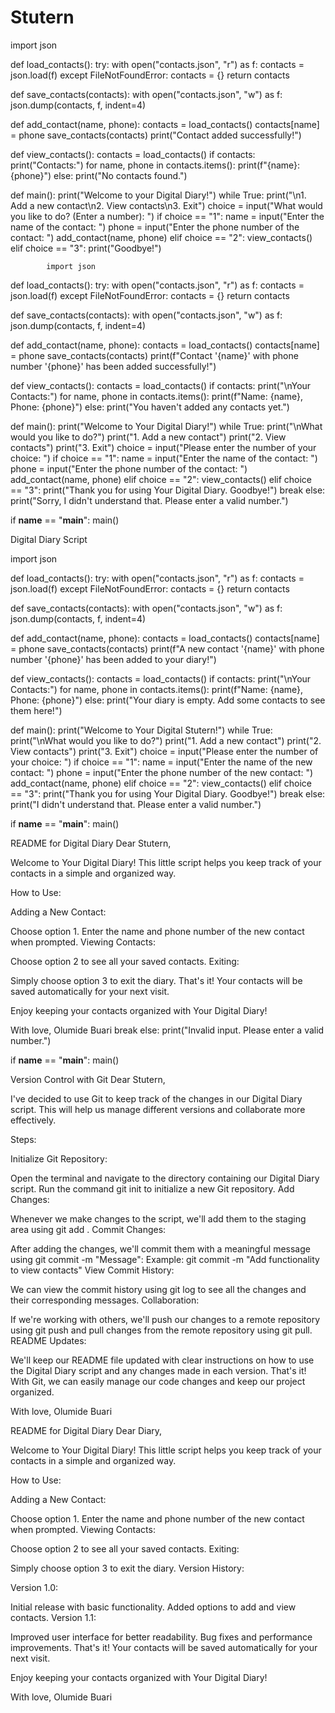 # Stutern


 import json

def load_contacts():
    try:
        with open("contacts.json", "r") as f:
            contacts = json.load(f)
    except FileNotFoundError:
        contacts = {}
    return contacts

def save_contacts(contacts):
    with open("contacts.json", "w") as f:
        json.dump(contacts, f, indent=4)

def add_contact(name, phone):
    contacts = load_contacts()
    contacts[name] = phone
    save_contacts(contacts)
    print("Contact added successfully!")

def view_contacts():
    contacts = load_contacts()
    if contacts:
        print("Contacts:")
        for name, phone in contacts.items():
            print(f"{name}: {phone}")
    else:
        print("No contacts found.")

def main():
    print("Welcome to your Digital Diary!")
    while True:
        print("\n1. Add a new contact\n2. View contacts\n3. Exit")
        choice = input("What would you like to do? (Enter a number): ")
        if choice == "1":
            name = input("Enter the name of the contact: ")
            phone = input("Enter the phone number of the contact: ")
            add_contact(name, phone)
        elif choice == "2":
            view_contacts()
        elif choice == "3":
            print("Goodbye!")






            import json

def load_contacts():
    try:
        with open("contacts.json", "r") as f:
            contacts = json.load(f)
    except FileNotFoundError:
        contacts = {}
    return contacts

def save_contacts(contacts):
    with open("contacts.json", "w") as f:
        json.dump(contacts, f, indent=4)

def add_contact(name, phone):
    contacts = load_contacts()
    contacts[name] = phone
    save_contacts(contacts)
    print(f"Contact '{name}' with phone number '{phone}' has been added successfully!")

def view_contacts():
    contacts = load_contacts()
    if contacts:
        print("\nYour Contacts:")
        for name, phone in contacts.items():
            print(f"Name: {name}, Phone: {phone}")
    else:
        print("You haven't added any contacts yet.")

def main():
    print("Welcome to Your Digital Diary!")
    while True:
        print("\nWhat would you like to do?")
        print("1. Add a new contact")
        print("2. View contacts")
        print("3. Exit")
        choice = input("Please enter the number of your choice: ")
        if choice == "1":
            name = input("Enter the name of the contact: ")
            phone = input("Enter the phone number of the contact: ")
            add_contact(name, phone)
        elif choice == "2":
            view_contacts()
        elif choice == "3":
            print("Thank you for using Your Digital Diary. Goodbye!")
            break
        else:
            print("Sorry, I didn't understand that. Please enter a valid number.")

if __name__ == "__main__":
    main()




Digital Diary Script

import json

def load_contacts():
    try:
        with open("contacts.json", "r") as f:
            contacts = json.load(f)
    except FileNotFoundError:
        contacts = {}
    return contacts

def save_contacts(contacts):
    with open("contacts.json", "w") as f:
        json.dump(contacts, f, indent=4)

def add_contact(name, phone):
    contacts = load_contacts()
    contacts[name] = phone
    save_contacts(contacts)
    print(f"A new contact '{name}' with phone number '{phone}' has been added to your diary!")

def view_contacts():
    contacts = load_contacts()
    if contacts:
        print("\nYour Contacts:")
        for name, phone in contacts.items():
            print(f"Name: {name}, Phone: {phone}")
    else:
        print("Your diary is empty. Add some contacts to see them here!")

def main():
    print("Welcome to Your Digital Stutern!")
    while True:
        print("\nWhat would you like to do?")
        print("1. Add a new contact")
        print("2. View contacts")
        print("3. Exit")
        choice = input("Please enter the number of your choice: ")
        if choice == "1":
            name = input("Enter the name of the new contact: ")
            phone = input("Enter the phone number of the new contact: ")
            add_contact(name, phone)
        elif choice == "2":
            view_contacts()
        elif choice == "3":
            print("Thank you for using Your Digital Diary. Goodbye!")
            break
        else:
            print("I didn't understand that. Please enter a valid number.")

if __name__ == "__main__":
    main()


README for Digital Diary
Dear Stutern,

Welcome to Your Digital Diary! This little script helps you keep track of your contacts in a simple and organized way.

How to Use:

Adding a New Contact:

Choose option 1.
Enter the name and phone number of the new contact when prompted.
Viewing Contacts:

Choose option 2 to see all your saved contacts.
Exiting:

Simply choose option 3 to exit the diary.
That's it! Your contacts will be saved automatically for your next visit.

Enjoy keeping your contacts organized with Your Digital Diary!

With love,
Olumide Buari
            break
        else:
            print("Invalid input. Please enter a valid number.")

if __name__ == "__main__":
    main()




Version Control with Git
Dear Stutern,

I've decided to use Git to keep track of the changes in our Digital Diary script. This will help us manage different versions and collaborate more effectively.

Steps:

Initialize Git Repository:

Open the terminal and navigate to the directory containing our Digital Diary script.
Run the command git init to initialize a new Git repository.
Add Changes:

Whenever we make changes to the script, we'll add them to the staging area using git add <filename>.
Commit Changes:

After adding the changes, we'll commit them with a meaningful message using git commit -m "Message":
Example: git commit -m "Add functionality to view contacts"
View Commit History:

We can view the commit history using git log to see all the changes and their corresponding messages.
Collaboration:

If we're working with others, we'll push our changes to a remote repository using git push and pull changes from the remote repository using git pull.
README Updates:

We'll keep our README file updated with clear instructions on how to use the Digital Diary script and any changes made in each version.
That's it! With Git, we can easily manage our code changes and keep our project organized.

With love,
Olumide Buari

README for Digital Diary
Dear Diary,

Welcome to Your Digital Diary! This little script helps you keep track of your contacts in a simple and organized way.

How to Use:

Adding a New Contact:

Choose option 1.
Enter the name and phone number of the new contact when prompted.
Viewing Contacts:

Choose option 2 to see all your saved contacts.
Exiting:

Simply choose option 3 to exit the diary.
Version History:

Version 1.0:

Initial release with basic functionality.
Added options to add and view contacts.
Version 1.1:

Improved user interface for better readability.
Bug fixes and performance improvements.
That's it! Your contacts will be saved automatically for your next visit.

Enjoy keeping your contacts organized with Your Digital Diary!

With love,
Olumide Buari





